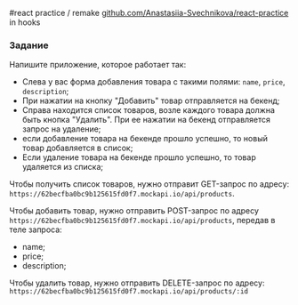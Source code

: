 #react practice / remake [github.com/Anastasiia-Svechnikova/react-practice](https://github.com/Anastasiia-Svechnikova/react-practice) in hooks

### Задание

Напишите приложение, которое работает так: 
- Слева у вас форма добавления товара с такими полями: `name`, `price`, `description`;
- При нажатии на кнопку "Добавить" товар отправляется на бекенд;
- Справа находится список товаров, возле каждого товара должна быть кнопка "Удалить". При ее нажатии на бекенд отправляется запрос на удаление;
- если добавление товара на бекенде прошло успешно, то новый товар добавляется в список;
- Если удаление товара на бекенде прошло успешно, то товар удаляется из списка;

Чтобы получить список товаров, нужно отправит GET-запрос по адресу: `https://62becfba0bc9b125615fd0f7.mockapi.io/api/products`.

Чтобы добавить товар, нужно отправить POST-запрос по адресу `https://62becfba0bc9b125615fd0f7.mockapi.io/api/products`, передав в теле запроса:
- name;
- price;
- description;

Чтобы удалить товар, нужно отправить DELETE-запрос по адресу: `https://62becfba0bc9b125615fd0f7.mockapi.io/api/products/:id`